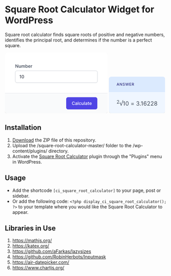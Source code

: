 # Square Root Calculator Widget for WordPress

Square root calculator finds square roots of positive and negative numbers, identifies the principal root, and determines if the number is a perfect square.

![Square Root Calculator Input Form](/assets/images/screenshot-1.png "Square Root Calculator Input Form")
![Square Root Calculator Calculation Results](/assets/images/screenshot-2.png "Square Root Calculator Calculation Results")

## Installation

1. [Download](https://github.com/pub-calculator-io/square-root-calculator/archive/refs/heads/master.zip) the ZIP file of this repository.
2. Upload the /square-root-calculator-master/ folder to the /wp-content/plugins/ directory.
3. Activate the [Square Root Calculator](https://www.calculator.io/square-root-calculator/ "Square Root Calculator Homepage") plugin through the "Plugins" menu in WordPress.

## Usage
* Add the shortcode `[ci_square_root_calculator]` to your page, post or sidebar.
* Or add the following code: `<?php display_ci_square_root_calculator(); ?>` to your template where you would like the Square Root Calculator to appear.

## Libraries in Use
1. https://mathjs.org/
2. https://katex.org/
3. https://github.com/aFarkas/lazysizes
4. https://github.com/RobinHerbots/Inputmask
5. https://air-datepicker.com/
6. https://www.chartjs.org/

